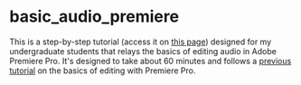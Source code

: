 # basic_audio_premiere

This is a step-by-step tutorial (access it on [this page](https://github.com/miriamposner/basic_audio_premiere/blob/main/basic_audio_editing_in_premiere.md)) designed for my undergraduate students that relays the basics of editing audio in Adobe Premiere Pro. It's designed to take about 60 minutes and follows a [previous tutorial](https://github.com/miriamposner/digital_storytelling_adobe_premiere) on the basics of editing with Premiere Pro.
